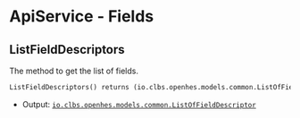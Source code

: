 # ApiService - Fields

## ListFieldDescriptors

The method to get the list of fields.

```proto
ListFieldDescriptors() returns (io.clbs.openhes.models.common.ListOfFieldDescriptor)
```

- Output: [`io.clbs.openhes.models.common.ListOfFieldDescriptor`](model-io-clbs-openhes-models-common-listoffielddescriptor.md)


